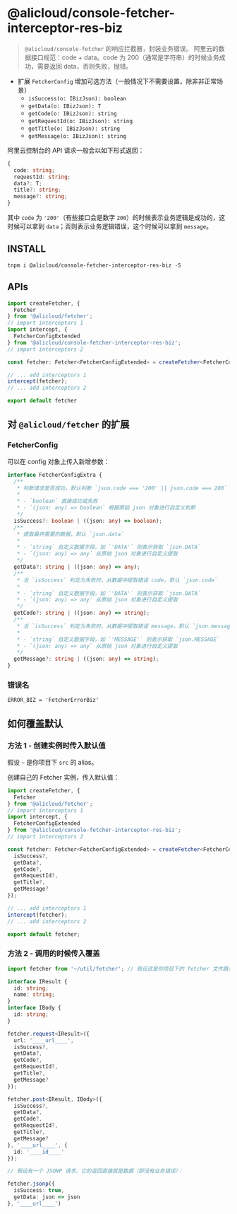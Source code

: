 # @alicloud/console-fetcher-interceptor-res-biz

> `@alicloud/console-fetcher` 的响应拦截器，封装业务错误。
> 阿里云的数据接口规范：code + data。code 为 200（通常是字符串）的时候业务成功，需要返回 data，否则失败，抛错。

* 扩展 `FetcherConfig` 增加可选方法（一般情况下不需要设置，除非非正常场景）
  + `isSuccess(o: IBizJson): boolean`
  + `getData(o: IBizJson): T`
  + `getCode(o: IBizJson): string`
  + `getRequestId(o: IBizJson): string`
  + `getTitle(o: IBizJson): string`
  + `getMessage(o: IBizJson): string`

阿里云控制台的 API 请求一般会以如下形式返回：

```typescript
{
  code: string;
  requestId: string;
  data?: T;
  title?: string;
  message?: string;
}
```

其中 `code` 为 `'200'`（有些接口会是数字 `200`）的时候表示业务逻辑是成功的，这时候可以拿到 `data`；否则表示业务逻辑错误，这个时候可以拿到 `message`。

## INSTALL

```shell
tnpm i @alicloud/console-fetcher-interceptor-res-biz -S
```

## APIs

```typescript
import createFetcher, {
  Fetcher
} from '@alicloud/fetcher';
// import interceptors 1
import intercept, {
  FetcherConfigExtended
} from '@alicloud/console-fetcher-interceptor-res-biz';
// import interceptors 2

const fetcher: Fetcher<FetcherConfigExtended> = createFetcher<FetcherConfigExtended>();

// ... add interceptors 1  
intercept(fetcher);
// ... add interceptors 2

export default fetcher
```

## 对 `@alicloud/fetcher` 的扩展

### FetcherConfig

可以在 config 对象上传入新增参数：

```typescript
interface FetcherConfigExtra {
  /**
   * 判断请求是否成功，默认判断 `json.code === '200' || json.code === 200`
   * 
   * - `boolean` 直接成功或失败
   * - `(json: any) => boolean` 根据原始 json 对象进行自定义判断
   */
  isSuccess?: boolean | ((json: any) => boolean);
  /**
   * 提取最终需要的数据，默认 `json.data`
   * 
   * - `string` 自定义数据字段，如 `'DATA'` 则表示获取 `json.DATA`
   * - `(json: any) => any` 从原始 json 对象进行自定义提取
   */
  getData?: string | ((json: any) => any);
  /**
   * 当 `isSuccess` 判定为失败时，从数据中提取错误 code，默认 `json.code`
   * 
   * - `string` 自定义数据字段，如 `'DATA'` 则表示获取 `json.DATA`
   * - `(json: any) => any` 从原始 json 对象进行自定义提取
   */
  getCode?: string | ((json: any) => string);
  /**
   * 当 `isSuccess` 判定为失败时，从数据中提取错误 message，默认 `json.message`
   * 
   * - `string` 自定义数据字段，如 `'MESSAGE'` 则表示获取 `json.MESSAGE`
   * - `(json: any) => any` 从原始 json 对象进行自定义提取
   */
  getMessage?: string | ((json: any) => string);
}
```

### 错误名

`ERROR_BIZ = 'FetcherErrorBiz'`

## 如何覆盖默认

### 方法 1 - 创建实例时传入默认值

假设 `~` 是你项目下 `src` 的 alias。

创建自己的 Fetcher 实例，传入默认值：

```typescript
import createFetcher, {
  Fetcher
} from '@alicloud/fetcher';
// import interceptors 1
import intercept, {
  FetcherConfigExtended
} from '@alicloud/console-fetcher-interceptor-res-biz';
// import interceptors 2

const fetcher: Fetcher<FetcherConfigExtended> = createFetcher<FetcherConfigExtended>({
  isSuccess?,
  getData?,
  getCode?,
  getRequestId?,
  getTitle?,
  getMessage?
});

// ... add interceptors 1  
intercept(fetcher);
// ... add interceptors 2

export default fetcher;
```

### 方法 2 - 调用的时候传入覆盖

```typescript
import fetcher from '~/util/fetcher'; // 假设这是你项目下的 fetcher 文件路径

interface IResult {
  id: string;
  name: string;
}
interface IBody {
  id: string;
}

fetcher.request<IResult>({
  url: '____url____',
  isSuccess?,
  getData?,
  getCode?,
  getRequestId?,
  getTitle?,
  getMessage?
});

fetcher.post<IResult, IBody>({
  isSuccess?,
  getData?,
  getCode?,
  getRequestId?,
  getTitle?,
  getMessage?
}, '____url____', {
  id: '____id____'
});

// 假设有一个 JSONP 请求，它的返回直接就是数据（即没有业务错误）：

fetcher.jsonp({
  isSuccess: true,
  getData: json => json
}, '____url____')
```
